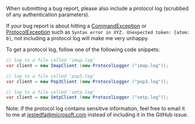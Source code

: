 When submitting a bug report, please also include a protocol log (scrubbed of any authentication parameters).

If your bug report is about hitting a [CommandException](http://www.mimekit.net/docs/html/T_MailKit_CommandException.htm) or
[ProtocolException](http://www.mimekit.net/docs/html/T_MailKit_ProtocolException.htm) such as
`Syntax error in XYZ. Unexpected token: [atom: 0]`, not including a protocol log will make me very unhappy.

To get a protocol log, follow one of the following code snippets:

```csharp
// log to a file called 'imap.log'
var client = new ImapClient (new ProtocolLogger ("imap.log"));
```

```csharp
// log to a file called 'pop3.log'
var client = new Pop3Client (new ProtocolLogger ("pop3.log"));
```

```csharp
// log to a file called 'smtp.log'
var client = new SmtpClient (new ProtocolLogger ("smtp.log"));
```

Note: if the protocol log contains sensitive information, feel free to email it to me at
[jestedfa@microsoft.com](mailto:jestedfa@microsoft.com?Subject=MailKit%20protocol%20log)
instead of including it in the GitHub issue.
